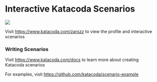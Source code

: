 # Interactive Katacoda Scenarios

[![](http://shields.katacoda.com/katacoda/zarszz/count.svg)](https://www.katacoda.com/zarszz "Get your profile on Katacoda.com")

Visit https://www.katacoda.com/zarszz to view the profile and interactive scenarios

### Writing Scenarios
Visit https://www.katacoda.com/docs to learn more about creating Katacoda scenarios

For examples, visit https://github.com/katacoda/scenario-example
